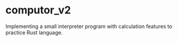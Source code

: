 # computor_v2
Implementing a small interpreter program with calculation features to practice Rust language.
